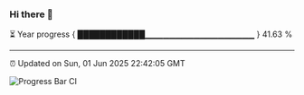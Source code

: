 ### Hi there 👋

⏳ Year progress { ████████████▁▁▁▁▁▁▁▁▁▁▁▁▁▁▁▁▁▁ } 41.63 %

---

⏰ Updated on Sun, 01 Jun 2025 22:42:05 GMT

![Progress Bar CI](https://github.com/IshwaranRudhara/GIT-ACTION/workflows/Progress%20Bar%20CI/badge.svg)
